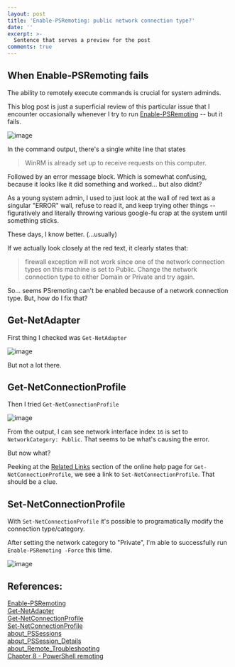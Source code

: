 ```yaml
---
layout: post
title: 'Enable-PSRemoting: public network connection type?'
date: ''
excerpt: >-
  Sentence that serves a preview for the post
comments: true
---
```


## When Enable-PSRemoting fails

The ability to remotely execute commands is crucial for system adminds. 

This blog post is just a superficial review of this particular issue that I encounter occasionally whenever I try to run [Enable-PSRemoting](https://learn.microsoft.com/en-us/powershell/module/microsoft.powershell.core/enable-psremoting?view=powershell-7.5) -- but it fails. 

![image](https://github.com/user-attachments/assets/a77b2e5d-719b-4e1b-bb8d-7acffabe8096)

In the command output, there's a single white line that states 
> WinRM is already set up to receive requests on this computer.

Followed by an error message block. Which is somewhat confusing, because it looks like it did something and worked... but also didnt? 

As a young system admin, I used to just look at the wall of red text as a singular "ERROR" wall, refuse to read it, and keep trying other things -- figuratively and literally throwing various google-fu crap at the system until something sticks.

These days, I know better. (...usually)

If we actually look closely at the red text, it clearly states that: 

> firewall exception will not work since one of the network connection types on this machine is set to Public. Change the network connection type to either Domain or Private and try again. 

So... seems PSremoting can't be enabled because of a network connection type. But, how do I fix that? 

## Get-NetAdapter

First thing I checked was `Get-NetAdapter`

![image](https://github.com/user-attachments/assets/27c4bf85-0a19-404c-ade2-500294c09cbd)

But not a lot there.

## Get-NetConnectionProfile 

Then I tried `Get-NetConnectionProfile` 

![image](https://github.com/user-attachments/assets/c9f7966e-86be-4792-9a26-1dee26eab281)

From the output, I can see network interface index `16` is set to `NetworkCategory: Public`. That seems to be what's causing the error.

But now what? 

Peeking at the [Related Links](https://learn.microsoft.com/en-us/powershell/module/netconnection/get-netconnectionprofile?view=windowsserver2025-ps#related-links) section of the online help page for `Get-NetConnectionProfile`, we see a link to `Set-NetConnectionProfile`. That should be a clue. 

## Set-NetConnectionProfile

With `Set-NetConnectionProfile` it's possible to programatically modify the connection type/category. 

After setting the network category to "Private", I'm able to successfully run `Enable-PSRemoting -Force` this time. 

![image](https://github.com/user-attachments/assets/6e711a24-5b98-4ce7-a9e3-edce84695787)

## References: 

[Enable-PSRemoting](https://learn.microsoft.com/en-us/powershell/module/microsoft.powershell.core/enable-psremoting?view=powershell-5.1)  
[Get-NetAdapter](https://learn.microsoft.com/en-us/powershell/module/netadapter/get-netadapter?view=windowsserver2025-ps)  
[Get-NetConnectionProfile](https://learn.microsoft.com/en-us/powershell/module/netconnection/get-netconnectionprofile?view=windowsserver2025-ps)  
[Set-NetConnectionProfile](https://learn.microsoft.com/en-us/powershell/module/netconnection/set-netconnectionprofile?view=windowsserver2025-ps)  
[about_PSSessions](https://learn.microsoft.com/en-us/powershell/module/microsoft.powershell.core/about/about_pssessions?view=powershell-5.1)  
[about_PSSession_Details](https://learn.microsoft.com/en-us/powershell/module/microsoft.powershell.core/about/about_pssession_details?view=powershell-5.1)  
[about_Remote_Troubleshooting](https://learn.microsoft.com/en-us/powershell/module/microsoft.powershell.core/about/about_remote_troubleshooting?view=powershell-5.1)   
[Chapter 8 - PowerShell remoting](https://learn.microsoft.com/en-us/powershell/scripting/learn/ps101/08-powershell-remoting?view=powershell-5.1)   




